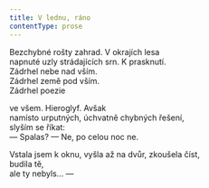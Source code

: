 ```yaml
---
title: V lednu, ráno
contentType: prose
---
```


Bezchybné rošty zahrad. V okrajích lesa  
napnuté uzly strádajících srn. K prasknutí.  
Zádrhel nebe nad vším.  
Zádrhel země pod vším.  
Zádrhel poezie

ve všem. Hieroglyf. Avšak  
namísto urputných, úchvatně chybných řešení,  
slyším se říkat:  
— Spalas? — Ne, po celou noc ne.

Vstala jsem k oknu, vyšla až na dvůr, zkoušela číst,  
budila tě,  
ale ty nebyls… —

